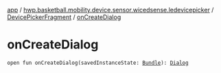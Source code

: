 [app](../../index.md) / [hwp.basketball.mobility.device.sensor.wicedsense.ledevicepicker](../index.md) / [DevicePickerFragment](index.md) / [onCreateDialog](.)

# onCreateDialog

`open fun onCreateDialog(savedInstanceState: `[`Bundle`](https://developer.android.com/reference/android/os/Bundle.html)`): `[`Dialog`](https://developer.android.com/reference/android/app/Dialog.html)